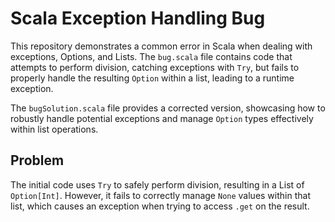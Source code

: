 # Scala Exception Handling Bug

This repository demonstrates a common error in Scala when dealing with exceptions, Options, and Lists. The `bug.scala` file contains code that attempts to perform division, catching exceptions with `Try`, but fails to properly handle the resulting `Option` within a list, leading to a runtime exception.

The `bugSolution.scala` file provides a corrected version, showcasing how to robustly handle potential exceptions and manage `Option` types effectively within list operations.

## Problem
The initial code uses `Try` to safely perform division, resulting in a List of `Option[Int]`.  However, it fails to correctly manage `None` values within that list, which causes an exception when trying to access `.get` on the result.